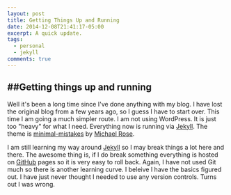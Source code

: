 ```yaml
---
layout: post
title: Getting Things Up and Running
date: 2014-12-08T21:41:17-05:00
excerpt: A quick update.
tags:
  - personal
  - jekyll
comments: true
---
```


##Getting things up and running
---
Well it's been a long time since I've done anything with my blog. I have lost the original blog from a few years ago, so I guess I have to start over. This time I am going a much simpler route. I am not using WordPress. It is just too "heavy" for what I need. Everything now is running via [Jekyll](http://jekyllrb.com/). The theme is [minimal-mistakes](https://github.com/mmistakes/minimal-mistakes/fork) by [Michael Rose](https://github.com/mmistakes).

I am still learning my way around [Jekyll](http://jekyllrb.com/) so I may break things a lot here and there. The awesome thing is, if I do break something everything is hosted on [GitHub](https://www.github.com) pages so it is very easy to roll back. Again, I have not used Git much so there is another learning curve. I beleive I have the basics figured out. I have just never thought I needed to use any version controls. Turns out I was wrong.

